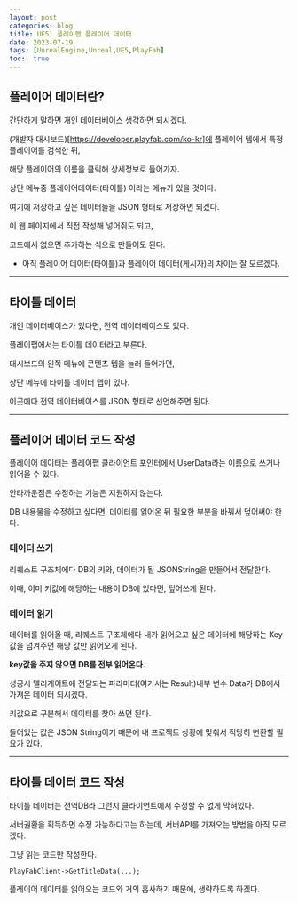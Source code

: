 ```yaml
---
layout: post
categories: blog
title: UE5) 플레이팹 플레이어 데이터
date: 2023-07-19
tags: [UnrealEngine,Unreal,UE5,PlayFab]
toc:  true
---
```


## 플레이어 데이터란?

간단하게 말하면 개인 데이터베이스 생각하면 되시겠다.

(개발자 대시보드)[https://developer.playfab.com/ko-kr]에 플레이어 텝에서 특정 플레이어를 검색한 뒤,

해당 플레이어의 이름을 클릭해 상세정보로 들어가자.

상단 메뉴중 플레이어데이터(타이틀) 이라는 메뉴가 있을 것이다.

여기에 저장하고 싶은 데이터들을 JSON 형태로 저장하면 되겠다.

이 웹 페이지에서 직접 작성해 넣어줘도 되고,

코드에서 없으면 추가하는 식으로 만들어도 된다.

* 아직 플레이어 데이터(타이틀)과 플레이어 데이터(게시자)의 차이는 잘 모르겠다.

  
-------------------------

## 타이틀 데이터

개인 데이터베이스가 있다면, 전역 데이터베이스도 있다.

플레이팹에서는 타이틀 데이터라고 부른다.

대시보드의 왼쪽 메뉴에 콘텐츠 텝을 눌러 들어가면,

상단 메뉴에 타이틀 데이터 텝이 있다.

이곳에다 전역 데이터베이스를 JSON 형태로 선언해주면 된다.

------------------------------

## 플레이어 데이터 코드 작성

플레이어 데이터는 플레이팹 클라이언트 포인터에서 UserData라는 이름으로 쓰거나 읽어올 수 있다.

안타까운점은 수정하는 기능은 지원하지 않는다.

DB 내용물을 수정하고 싶다면, 데이터를 읽어온 뒤 필요한 부분을 바꿔서 덮어써야 한다.

### 데이터 쓰기
<script src="https://gist.github.com/bu30808/29bb67925f07d72ed2f11b6de4760dbe.js"></script>
리퀘스트 구조체에다 DB의 키와, 데이터가 될 JSONString을 만들어서 전달한다.

이때, 이미 키값에 해당하는 내용이 DB에 있다면, 덮어쓰게 된다.


### 데이터 읽기
<script src="https://gist.github.com/bu30808/73d559b73a0ebbef8790c4b6f91cdb08.js"></script>
데이터를 읽어올 때, 리퀘스트 구조체에다 내가 읽어오고 싶은 데이터에 해당하는 Key값을 넘겨주면 해당 값만 읽어오게 된다.

**key값을 주지 않으면 DB를 전부 읽어온다.**

성공시 델리게이트에 전달되는 파라미터(여기서는 Result)내부 변수 Data가 DB에서 가져온 데이터 되시겠다.

키값으로 구분해서 데이터를 찾아 쓰면 된다.

들어있는 값은 JSON String이기 때문에 내 프로젝트 상황에 맞춰서 적당히 변환할 필요가 있다.

----------------------------

## 타이틀 데이터 코드 작성

타이틀 데이터는 전역DB라 그런지 클라이언트에서 수정할 수 없게 막혀있다.

서버권환을 획득하면 수정 가능하다고는 하는데, 서버API를 가져오는 방법을 아직 모르겠다.

그냥 읽는 코드만 작성한다.
```
PlayFabClient->GetTitleData(...);
```
플레이어 데이터를 읽어오는 코드와 거의 흡사하기 때문에, 생략하도록 하겠다.



